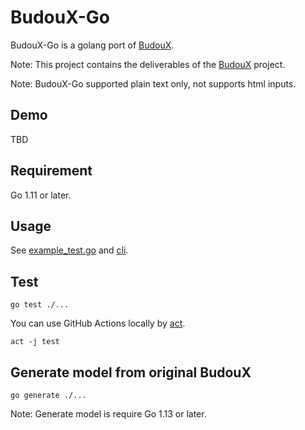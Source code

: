 # BudouX-Go

BudouX-Go is a golang port of [BudouX](https://github.com/google/budoux).

Note:
This project contains the deliverables of the [BudouX](https://github.com/google/budoux) project.

Note:
BudouX-Go supported plain text only, not supports html inputs.

## Demo

TBD

## Requirement

Go 1.11 or later.

## Usage

See [example_test.go](./example_test.go) and [cli](./cmd/).

## Test

```console
go test ./...
```

You can use GitHub Actions locally by [act](https://github.com/nektos/act).

```console
act -j test
```

## Generate model from original BudouX

```console
go generate ./...
```

Note:
Generate model is require Go 1.13 or later.
